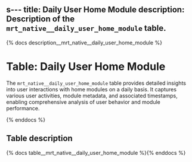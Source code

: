 s---
title: Daily User Home Module
description: Description of the `mrt_native__daily_user_home_module` table.
---

{% docs description__mrt_native__daily_user_home_module %}

# Table: Daily User Home Module

The `mrt_native__daily_user_home_module` table provides detailed insights into user interactions with home modules on a daily basis. It captures various user activities, module metadata, and associated timestamps, enabling comprehensive analysis of user behavior and module performance.

{% enddocs %}


## Table description

{% docs table__mrt_native__daily_user_home_module  %}{% enddocs %}

